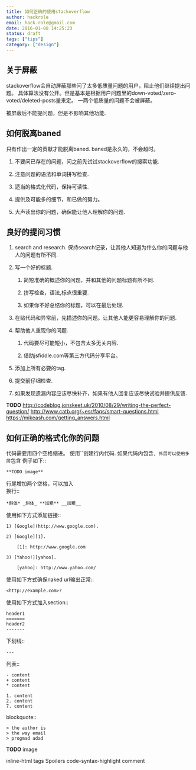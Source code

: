 ```yaml
---
title: 如何正确的使用stackoverflow
author: hackrole
email: hack.role@gmail.com
date: 2016-01-08 14:25:23
status: draft
tags: ["tips"]
category: ["design"]
---
```




关于屏蔽
--------

stackoverflow会自动屏蔽那些问了太多低质量问题的用户，阻止他们继续提出问题。
具体算法没有公开。但是基本是根据用户问题里的down-voted/zero-voted/deleted-posts量来定。
一两个低质量的问题不会被屏蔽。

被屏蔽后不能提问题，但是不影响其他功能.

如何脱离baned
-------------

只有作出一定的贡献才能脱离baned. baned是永久的，不会超时。

1) 不要问已存在的问题，问之前先试试stackoverflow的搜索功能.

2) 注意问题的语法和单词拼写检查.

3) 适当的格式化代码，保持可读性.

4) 提供及可能多的细节，和已做的努力。

5) 大声读出你的问题，确保能让他人理解你的问题.

良好的提问习惯
--------------

1) search and research. 保持search记录，让其他人知道为什么你的问题与他人的问题有所不同.

2) 写一个好的标题.

   1) 简短准确的概述你的问题，并和其他的问题标题有所不同.

   2) 拼写检查，语法,标点很重要.

   3) 如果你不好总结你的标题，可以在最后处理.

3) 在贴代码和异常前，先描述你的问题。让其他人能更容易理解你的问题.

4) 帮助他人重现你的问题.

   1) 代码要尽可能短小，不包含太多无关内容.

   2) 借助jsfiddle.com等第三方代码分享平台。

5) 添加上所有必要的tag.

6) 提交前仔细检查.

7) 如果发现遗漏内容应该尽快补齐，如果有他人回复应该尽快试验并提供反馈.

**TODO**
http://codeblog.jonskeet.uk/2010/08/29/writing-the-perfect-question/
http://www.catb.org/~esr/faqs/smart-questions.html
https://mikeash.com/getting_answers.html

如何正确的格式化你的问题
------------------------

代码需要用四个空格缩进。
使用``创建行内代码.
如果代码内包含`, 外层可以使用多层`包含
例子如下::

    **TODO image**


行尾增加两个空格，可以加入<br/>换行::

    *斜体* _斜体_ **加粗** __加粗__

使用如下方式添加链接::

    1) [Google](http://www.google.com).

    2) [Google][1].

        [1]: http://www.google.com

    3) [Yahoo!][yahoo].

        [yahoo]: http://www.yahoo.com/

使用如下方式确保naked url输出正常::

    <http://example.com>?


使用如下方式加入section::

    header1
    =======
    header2
    -------

下划线::

    ---

列表::

    - content
    + content
    * content

    1. content
    2. content
    7. content

blockquote::

    > the author is 
    > the way email
    > progmad adad


**TODO**
image

inline-html
tags
Spoilers
code-syntax-highlight
comment
